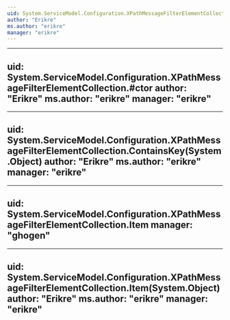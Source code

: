 ```yaml
---
uid: System.ServiceModel.Configuration.XPathMessageFilterElementCollection
author: "Erikre"
ms.author: "erikre"
manager: "erikre"
---
```


---
uid: System.ServiceModel.Configuration.XPathMessageFilterElementCollection.#ctor
author: "Erikre"
ms.author: "erikre"
manager: "erikre"
---

---
uid: System.ServiceModel.Configuration.XPathMessageFilterElementCollection.ContainsKey(System.Object)
author: "Erikre"
ms.author: "erikre"
manager: "erikre"
---

---
uid: System.ServiceModel.Configuration.XPathMessageFilterElementCollection.Item
manager: "ghogen"
---

---
uid: System.ServiceModel.Configuration.XPathMessageFilterElementCollection.Item(System.Object)
author: "Erikre"
ms.author: "erikre"
manager: "erikre"
---

